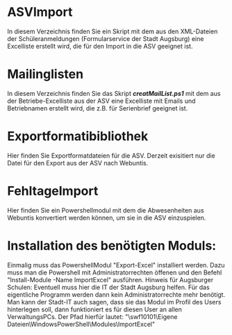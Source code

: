 # ASVImport
In diesem Verzeichnis finden Sie ein Skript mit dem aus den XML-Dateien der Schüleranmeldungen (Formularservice der Stadt Augsburg) eine Excelliste erstellt wird, die für den Import in die ASV geeignet ist.

# Mailinglisten
In diesem Verzeichnis finden Sie das Skript ***creatMailList.ps1*** mit dem aus der Betriebe-Excelliste aus der ASV eine Excelliste mit Emails und Betriebnamen erstellt wird, die z.B. für Serienbrief geeignet ist.

# Exportformatibibliothek
Hier finden Sie Exportformatdateien für die ASV. Derzeit exisitiert nur die Datei für den Export aus der ASV nach Webuntis.

# FehltageImport
Hier finden Sie ein Powershellmodul mit dem die Abwesenheiten aus Webuntis konvertiert werden können, um sie in die ASV einzuspielen.

# Installation des benötigten Moduls:
Einmalig muss das PowershellModul "Export-Excel" installiert werden. Dazu muss man die Powershell mit Administratorrechten öffenen und den Befehl "Install-Module -Name ImportExcel" ausführen. Hinweis für Augsburger Schulen: Eventuell muss hier die IT der Stadt Augsburg helfen. Für das eigentliche Programm werden dann kein Administratorrechte mehr benötigt. Man kann der Stadt-IT auch sagen, dass sie das Modul im Profil des Users hinterlegen soll, dann funktioniert es für diesen User an allen VerwaltungsPCs. Der Pfad hierfür lautet: "\\swf10101<benutzer>\Eigene Dateien\WindowsPowerShell\Modules\ImportExcel"
